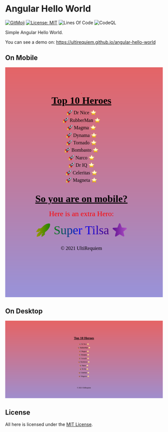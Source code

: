 # Angular Hello World

[![GitMoji](https://img.shields.io/badge/Gitmoji-%F0%9F%8E%A8%20-FFDD67.svg)](https://gitmoji.dev)
[![License: MIT](https://img.shields.io/badge/License-MIT-blue.svg)](https://opensource.org/licenses/MIT)
![Lines Of Code](https://img.shields.io/tokei/lines/github.com/UltiRequiem/angular-hello-world?color=blue&label=Total%20Lines)
![CodeQL](https://github.com/UltiRequiem/angular-hello-world/workflows/CodeQL/badge.svg)

Simple Angular Hello World.

You can see a demo on: https://ultirequiem.github.io/angular-hello-world

## On Mobile

![Screenshot on Mobile](./screenshots/mobile.png)

## On Desktop

![Screenshot on Desktop](./screenshots/desktop.png)

## License

All here is licensed under the [MIT License](./LICENSE.md).
